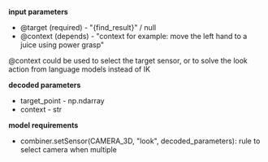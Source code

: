 **input parameters**

- @target (required) - "{find_result}" / null
- @context (depends) - "context for example: move the left hand to a juice using power grasp"

@context could be used to select the target sensor, or to solve the look action from language models instead of IK

**decoded parameters**

- target_point - np.ndarray
- context - str

**model requirements**

- combiner.setSensor(CAMERA_3D, "look", decoded_parameters): rule to select camera when multiple
